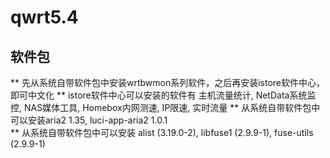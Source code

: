 # qwrt5.4  
## 软件包  

** 先从系统自带软件包中安装wrtbwmon系列软件，之后再安装istore软件中心，即可中文化
** istore软件中心可以安装的软件有 主机流量统计, NetData系统监控, NAS媒体工具, Homebox内网测速, IP限速, 实时流量
** 从系统自带软件包中可以安装aria2 1.35, luci-app-aria2 1.0.1  
** 从系统自带软件包中可以安装 alist (3.19.0-2), libfuse1 (2.9.9-1), fuse-utils (2.9.9-1)  

